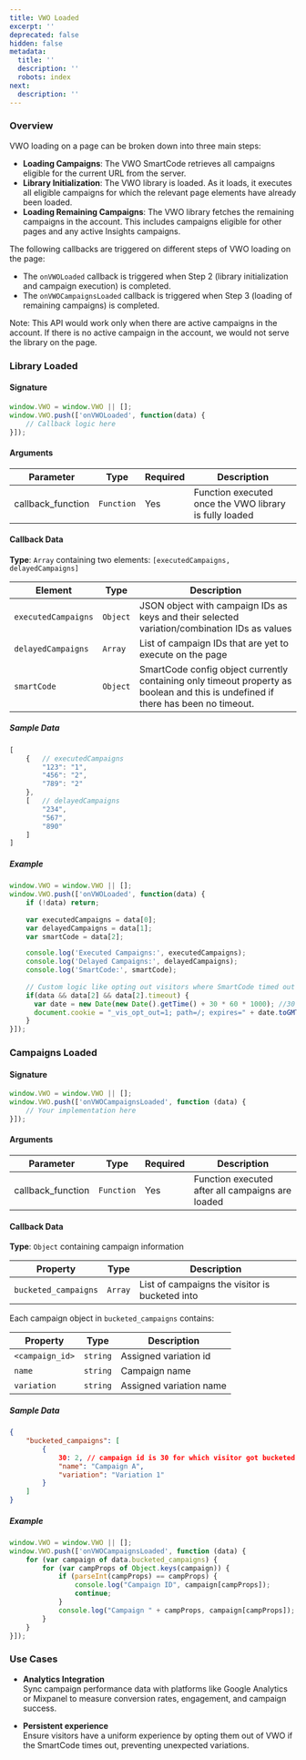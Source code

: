 ```yaml
---
title: VWO Loaded
excerpt: ''
deprecated: false
hidden: false
metadata:
  title: ''
  description: ''
  robots: index
next:
  description: ''
---
```

### Overview

VWO loading on a page can be broken down into three main steps:

* **Loading Campaigns**: The VWO SmartCode retrieves all campaigns eligible for the current URL from the server.
* **Library Initialization**: The VWO library is loaded. As it loads, it executes all eligible campaigns for which the relevant page elements have already been loaded.
* **Loading Remaining Campaigns**: The VWO library fetches the remaining campaigns in the account. This includes campaigns eligible for other pages and any active Insights campaigns.

The following callbacks are triggered on different steps of VWO loading on the page:

* The `onVWOLoaded` callback is triggered when Step 2 (library initialization and campaign execution) is completed.
* The `onVWOCampaignsLoaded` callback is triggered when Step 3 (loading of remaining campaigns) is completed.

Note: This API would work only when there are active campaigns in the account. If there is no active campaign in the account, we would not serve the library on the page.

### Library Loaded

#### Signature

```javascript
window.VWO = window.VWO || [];
window.VWO.push(['onVWOLoaded', function(data) {
    // Callback logic here
}]);
```

#### Arguments

| Parameter          | Type       | Required | Description                                            |
| ------------------ | ---------- | -------- | ------------------------------------------------------ |
| callback\_function | `Function` | Yes      | Function executed once the VWO library is fully loaded |

#### Callback Data

**Type**: `Array` containing two elements: `[executedCampaigns, delayedCampaigns]`  

| Element             | Type     | Description                                                                                                                       |
| ------------------- | -------- | --------------------------------------------------------------------------------------------------------------------------------- |
| `executedCampaigns` | `Object` | JSON object with campaign IDs as keys and their selected variation/combination IDs as values                                      |
| `delayedCampaigns`  | `Array`  | List of campaign IDs that are yet to execute on the page                                                                          |
| `smartCode`         | `Object` | SmartCode config object currently containing only timeout property as boolean and this is undefined if there has been no timeout. |

##### Sample Data

```javascript
[
    {   // executedCampaigns
        "123": "1",
        "456": "2",
        "789": "2"
    },
    [   // delayedCampaigns
        "234",
        "567",
        "890"
    ]
]
```

##### Example

```javascript
window.VWO = window.VWO || [];
window.VWO.push(['onVWOLoaded', function(data) {
    if (!data) return;
    
    var executedCampaigns = data[0]; 
    var delayedCampaigns = data[1]; 
    var smartCode = data[2];

    console.log('Executed Campaigns:', executedCampaigns);
    console.log('Delayed Campaigns:', delayedCampaigns);
    console.log('SmartCode:', smartCode);
  	
  	// Custom logic like opting out visitors where SmartCode timed out to ensure persistent experience.
    if(data && data[2] && data[2].timeout) {
      var date = new Date(new Date().getTime() + 30 * 60 * 1000); //30 mins
      document.cookie = "_vis_opt_out=1; path=/; expires=" + date.toGMTString() + ";domain=." + window.location.host; 
    }
}]);
```

### Campaigns Loaded

#### Signature

```javascript
window.VWO = window.VWO || [];
window.VWO.push(['onVWOCampaignsLoaded', function (data) {
    // Your implementation here
}]);
```

#### Arguments

| Parameter          | Type       | Required | Description                                      |
| ------------------ | ---------- | -------- | ------------------------------------------------ |
| callback\_function | `Function` | Yes      | Function executed after all campaigns are loaded |

#### Callback Data

**Type**: `Object` containing campaign information  

| Property             | Type    | Description                                    |
| -------------------- | ------- | ---------------------------------------------- |
| `bucketed_campaigns` | `Array` | List of campaigns the visitor is bucketed into |

Each campaign object in `bucketed_campaigns` contains:  

| Property        | Type     | Description             |
| --------------- | -------- | ----------------------- |
| `<campaign_id>` | `string` | Assigned variation id   |
| `name`          | `string` | Campaign name           |
| `variation`     | `string` | Assigned variation name |

##### Sample Data

```json
{
    "bucketed_campaigns": [
        {
            30: 2, // campaign id is 30 for which visitor got bucketed into with the changes application of variation id 2
            "name": "Campaign A",
            "variation": "Variation 1"
        }
    ]
}
```

##### Example

```javascript
window.VWO = window.VWO || [];
window.VWO.push(['onVWOCampaignsLoaded', function (data) {
    for (var campaign of data.bucketed_campaigns) {
        for (var campProps of Object.keys(campaign)) {
            if (parseInt(campProps) == campProps) {
                console.log("Campaign ID", campaign[campProps]);
                continue;
            }
            console.log("Campaign " + campProps, campaign[campProps]);
        }
    }
}]);
```

### Use Cases

* **Analytics Integration**\
  Sync campaign performance data with platforms like Google Analytics or Mixpanel to measure conversion rates, engagement, and campaign success.

* **Persistent experience**\
  Ensure visitors have a uniform experience by opting them out of VWO if the SmartCode times out, preventing unexpected variations.
